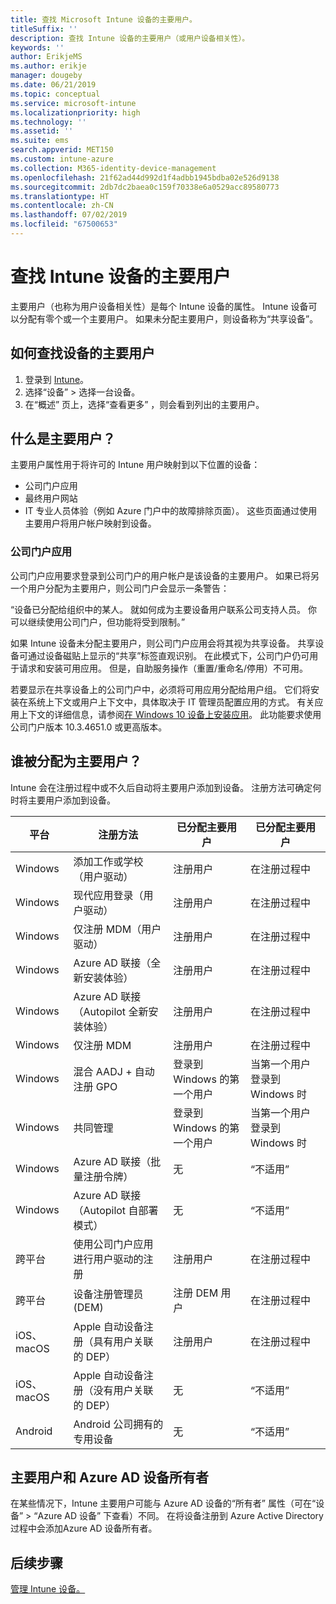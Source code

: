 ```yaml
---
title: 查找 Microsoft Intune 设备的主要用户。
titleSuffix: ''
description: 查找 Intune 设备的主要用户（或用户设备相关性）。
keywords: ''
author: ErikjeMS
ms.author: erikje
manager: dougeby
ms.date: 06/21/2019
ms.topic: conceptual
ms.service: microsoft-intune
ms.localizationpriority: high
ms.technology: ''
ms.assetid: ''
ms.suite: ems
search.appverid: MET150
ms.custom: intune-azure
ms.collection: M365-identity-device-management
ms.openlocfilehash: 21f62ad44d992d1f4adbb1945bdba02e526d9138
ms.sourcegitcommit: 2db7dc2baea0c159f70338e6a0529acc89580773
ms.translationtype: HT
ms.contentlocale: zh-CN
ms.lasthandoff: 07/02/2019
ms.locfileid: "67500653"
---
```

# <a name="find-the-primary-user-of-an-intune-device"></a>查找 Intune 设备的主要用户

主要用户（也称为用户设备相关性）是每个 Intune 设备的属性。 Intune 设备可以分配有零个或一个主要用户。 如果未分配主要用户，则设备称为“共享设备”。

## <a name="how-to-find-a-devices-primary-user"></a>如何查找设备的主要用户

1. 登录到 [Intune](https://go.microsoft.com/fwlink/?linkid=2090973)。
2. 选择“设备”  > 选择一台设备。
3. 在“概述”  页上，选择“查看更多”  ，则会看到列出的主要用户。

## <a name="what-is-the-primary-user"></a>什么是主要用户？
主要用户属性用于将许可的 Intune 用户映射到以下位置的设备：
- 公司门户应用
- 最终用户网站
- IT 专业人员体验（例如 Azure 门户中的故障排除页面）。 这些页面通过使用主要用户将用户帐户映射到设备。    

### <a name="company-portal-app"></a>公司门户应用
公司门户应用要求登录到公司门户的用户帐户是该设备的主要用户。 如果已将另一个用户分配为主要用户，则公司门户会显示一条警告：

“设备已分配给组织中的某人。 就如何成为主要设备用户联系公司支持人员。 你可以继续使用公司门户，但功能将受到限制。”

如果 Intune 设备未分配主要用户，则公司门户应用会将其视为共享设备。 共享设备可通过设备磁贴上显示的“共享”标签直观识别。 在此模式下，公司门户仍可用于请求和安装可用应用。 但是，自助服务操作（重置/重命名/停用）不可用。  

若要显示在共享设备上的公司门户中，必须将可用应用分配给用户组。 它们将安装在系统上下文或用户上下文中，具体取决于 IT 管理员配置应用的方式。 有关应用上下文的详细信息，请参阅[在 Windows 10 设备上安装应用](apps-windows-10-app-deploy.md#installing-apps-on-windows-10-devices)。 此功能要求使用公司门户版本 10.3.4651.0 或更高版本。


## <a name="who-is-assigned-as-the-primary-user"></a>谁被分配为主要用户？
Intune 会在注册过程中或不久后自动将主要用户添加到设备。 注册方法可确定何时将主要用户添加到设备。

| 平台 | 注册方法 | 已分配主要用户 | 已分配主要用户 |
| ---- | ---- | ---- | ---- |
| Windows | 添加工作或学校（用户驱动） | 注册用户 | 在注册过程中 |   
| Windows | 现代应用登录（用户驱动） | 注册用户 | 在注册过程中 | 
| Windows | 仅注册 MDM（用户驱动） | 注册用户 | 在注册过程中 | 
| Windows | Azure AD 联接（全新安装体验） | 注册用户 | 在注册过程中 | 
| Windows | Azure AD 联接（Autopilot 全新安装体验） | 注册用户 | 在注册过程中 | 
| Windows | 仅注册 MDM | 注册用户 | 在注册过程中 | 
| Windows | 混合 AADJ + 自动注册 GPO | 登录到 Windows 的第一个用户 | 当第一个用户登录到 Windows 时| 
| Windows | 共同管理 | 登录到 Windows 的第一个用户 | 当第一个用户登录到 Windows 时 | 
| Windows | Azure AD 联接（批量注册令牌） | 无 | “不适用” | 
| Windows | Azure AD 联接（Autopilot 自部署模式） | 无 | “不适用” | 
| 跨平台 | 使用公司门户应用进行用户驱动的注册 | 注册用户 | 在注册过程中 |
| 跨平台 | 设备注册管理员 (DEM) | 注册 DEM 用户 | 在注册过程中 |
| iOS、macOS | Apple 自动设备注册（具有用户关联的 DEP） | 注册用户 | 在注册过程中 |
| iOS、macOS | Apple 自动设备注册（没有用户关联的 DEP） | 无 | “不适用” |
| Android | Android 公司拥有的专用设备 | 无 | “不适用” |

## <a name="primary-user-and-azure-ad-device-owner"></a>主要用户和 Azure AD 设备所有者
在某些情况下，Intune 主要用户可能与 Azure AD 设备的“所有者”  属性（可在“设备”   > “Azure AD 设备”  下查看）不同。 在将设备注册到 Azure Active Directory 过程中会添加Azure AD 设备所有者。

## <a name="next-steps"></a>后续步骤
[管理 Intune 设备。](device-management.md)
